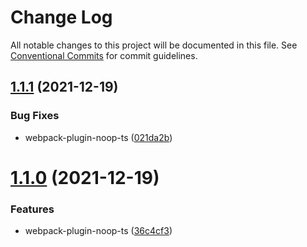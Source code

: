 # Change Log

All notable changes to this project will be documented in this file.
See [Conventional Commits](https://conventionalcommits.org) for commit guidelines.

## [1.1.1](https://github.com/taoliujun/npm-packages/compare/webpack-plugin-noop-ts@1.1.0...webpack-plugin-noop-ts@1.1.1) (2021-12-19)


### Bug Fixes

* webpack-plugin-noop-ts ([021da2b](https://github.com/taoliujun/npm-packages/commit/021da2ba5ddd4df2aad23d415d88b2ffc1caa790))





# [1.1.0](https://github.com/taoliujun/npm-packages/compare/webpack-plugin-noop-ts@1.0.2...webpack-plugin-noop-ts@1.1.0) (2021-12-19)


### Features

* webpack-plugin-noop-ts ([36c4cf3](https://github.com/taoliujun/npm-packages/commit/36c4cf3751a362a240e844a2b7bec264116023f3))
